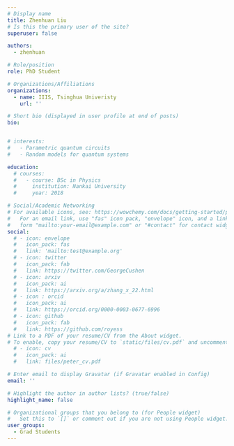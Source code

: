 ```yaml
---
# Display name
title: Zhenhuan Liu
# Is this the primary user of the site?
superuser: false

authors:
  - zhenhuan

# Role/position
role: PhD Student

# Organizations/Affiliations
organizations:
  - name: IIIS, Tsinghua Univeristy
    url: ''

# Short bio (displayed in user profile at end of posts)
bio:


# interests:
#   - Parametric quantum circuits
#   - Random models for quantum systems

education:
  # courses:
  #   - course: BSc in Physics
  #     institution: Nankai University
  #     year: 2018

# Social/Academic Networking
# For available icons, see: https://wowchemy.com/docs/getting-started/page-builder/#icons
#   For an email link, use "fas" icon pack, "envelope" icon, and a link in the
#   form "mailto:your-email@example.com" or "#contact" for contact widget.
social:
  # - icon: envelope
  #   icon_pack: fas
  #   link: 'mailto:test@example.org'
  # - icon: twitter
  #   icon_pack: fab
  #   link: https://twitter.com/GeorgeCushen
  # - icon: arxiv
  #   icon_pack: ai
  #   link: https://arxiv.org/a/zhang_x_22.html
  # - icon : orcid
  #   icon_pack: ai
  #   link: https://orcid.org/0000-0003-0677-6996
  # - icon: github
  #   icon_pack: fab
  #   link: https://github.com/royess
# Link to a PDF of your resume/CV from the About widget.
# To enable, copy your resume/CV to `static/files/cv.pdf` and uncomment the lines below.
  # - icon: cv
  #   icon_pack: ai
  #   link: files/peter_cv.pdf

# Enter email to display Gravatar (if Gravatar enabled in Config)
email: ''

# Highlight the author in author lists? (true/false)
highlight_name: false

# Organizational groups that you belong to (for People widget)
#   Set this to `[]` or comment out if you are not using People widget.
user_groups:
  - Grad Students
---
```

